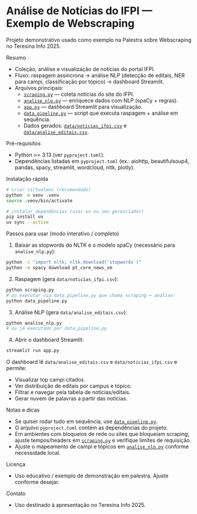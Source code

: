 # Análise de Notícias do IFPI — Exemplo de Webscraping
Projeto demonstrativo usado como exemplo na Palestra sobre Webscraping no Teresina Info 2025.

Resumo
- Coleção, análise e visualização de notícias do portal IFPI.
- Fluxo: raspagem assíncrona → análise NLP (detecção de editais, NER para campi, classificação por tópico) → dashboard Streamlit.
- Arquivos principais:
  - [`scraping.py`](scraping.py) — coleta notícias do site do IFPI.
  - [`analise_nlp.py`](analise_nlp.py) — enriquece dados com NLP (spaCy + regras).
  - [`app.py`](app.py) — dashboard Streamlit para visualização.
  - [`data_pipeline.py`](data_pipeline.py) — script que executa raspagem + análise em sequência.
  - Dados gerados: [`data/noticias_ifpi.csv`](data/noticias_ifpi.csv) e [`data/analise_editais.csv`](data/analise_editais.csv).

Pré-requisitos
- Python >= 3.13 (ver `pyproject.toml`).
- Dependências listadas em `pyproject.toml` (ex.: aiohttp, beautifulsoup4, pandas, spacy, streamlit, wordcloud, nltk, plotly).

Instalação rápida
```bash
# criar virtualenv (recomendado)
python -m venv .venv
source .venv/bin/activate

# instalar dependências (usar uv ou seu gerenciador)
pip install uv
uv sync --active

```

Passos para usar (modo interativo / completo)
1. Baixar as stopwords do NLTK e o modelo spaCy (necessário para `analise_nlp.py`):
```bash
python -c "import nltk; nltk.download('stopwords')"
python -m spacy download pt_core_news_sm
```

2. Raspagem (gera `data/noticias_ifpi.csv`):
```bash
python scraping.py
# ou executar via data_pipeline.py que chama scraping + análise:
python data_pipeline.py
```

3. Análise NLP (gera `data/analise_editais.csv`):
```bash
python analise_nlp.py
# ou já executado por data_pipeline.py
```

4. Abrir o dashboard Streamlit:
```bash
streamlit run app.py
```
O dashboard lê `data/analise_editais.csv` e `data/noticias_ifpi.csv` e permite:
- Visualizar top campi citados.
- Ver distribuição de editais por campus e tópico.
- Filtrar e navegar pela tabela de notícias/editais.
- Gerar nuvem de palavras a partir das notícias.

Notas e dicas
- Se quiser rodar tudo em sequência, use [`data_pipeline.py`](data_pipeline.py).
- O arquivo `pyproject.toml` contém as dependências do projeto.
- Em ambientes com bloqueios de rede ou sites que bloqueiam scraping, ajuste tempos/headers em [`scraping.py`](scraping.py) e verifique limites de requisição.
- Ajuste o mapeamento de campi e tópicos em [`analise_nlp.py`](analise_nlp.py) conforme necessidade local.

Licença
- Uso educativo / exemplo de demonstração em palestra. Ajuste conforme desejar.

Contato
- Uso destinado à apresentação no Teresina Info 2025.